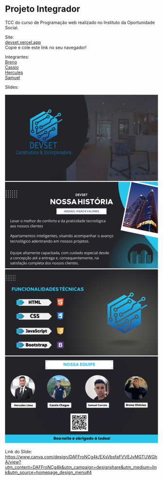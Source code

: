 # Projeto Integrador

TCC do curso de Programação web realizado no Instituto da Oportunidade Social.

Site:<br>
<a  href="https://devset.vercel.app/" target="blank">devset.vercel.app</a>
<br>Copie e cole este link no seu navegador!

Integrantes:<br> 
<a href="https://github.com/brenuvs">Breno</a><br>
<a href="https://github.com/CassiooDEV">Cassio</a><br>
<a href="https://github.com/Herculeslbs">Hercules</a><br>
<a href="https://github.com/samupapati">Samuel</a><br>

Slides:<br>
<br>
<img src="https://github.com/samupapati/Dev_Web_IOS_Projeto_Integrador/blob/main/slides/Slide%201.jpg"/>
<img src="https://github.com/samupapati/Dev_Web_IOS_Projeto_Integrador/blob/main/slides/Slide%202.jpg"/>
<img src="https://github.com/samupapati/Dev_Web_IOS_Projeto_Integrador/blob/main/slides/Slide%203.jpg"/>
<img src="https://github.com/samupapati/Dev_Web_IOS_Projeto_Integrador/blob/main/slides/Slide%204.jpg"/>
<br><br>
Link do Slide:
<br>
https://www.canva.com/design/DAFFroNCg4k/EXsVbsfaFVVEJvMGTUWGhA/view?utm_content=DAFFroNCg4k&utm_campaign=designshare&utm_medium=link&utm_source=homepage_design_menu#4
